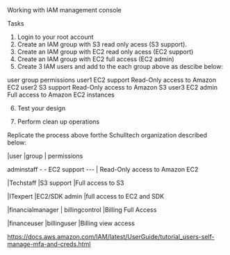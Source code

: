 Working with IAM management console

Tasks

1. Login to your root account
2. Create an IAM group with S3 read only acess (S3 support).
3. Create an IAM group with EC2 read only acess (EC2 support)
4. Create an IAM group with EC2 full access (EC2 admin)
5. Create 3 IAM users and add to the each group above as descibe below:


user      group          permissions
user1     EC2 support     Read-Only access to Amazon EC2
user2     S3 support      Read-Only access to Amazon S3
user3     EC2 admin       Full access to Amazon EC2 instances

6. Test your design

7. Perform clean up operations


Replicate the process above forthe Schulltech organization described below:


|user               |group        |  permissions

adminstaff - -  EC2 support ---        | Read-Only access to Amazon EC2

|Techstaff          |S3 support           |Full access to S3

|ITexpert           |EC2/SDK admin        |full access to EC2 and SDK

|financialmanager   | billingcontrol      |Billing Full Access  

|financeuser        |billinguser          |Billing view access



https://docs.aws.amazon.com/IAM/latest/UserGuide/tutorial_users-self-manage-mfa-and-creds.html
